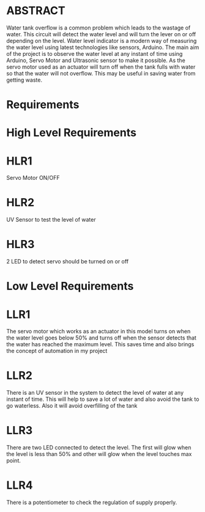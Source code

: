 # ABSTRACT


Water tank overflow is a common problem which leads to the wastage of water. This circuit will detect the water level and will turn the lever on or off depending on the level. 
Water level indicator is a modern way of measuring the water level using latest technologies like sensors, Arduino. The main aim of the project is to observe the water level at 
any instant of time using Arduino, Servo Motor and Ultrasonic sensor to make it possible. As the servo motor used as an actuator will turn off when the tank fulls with water so 
that the water will not overflow. This may be useful in saving water from getting waste.




# Requirements


# High Level Requirements

# HLR1 
Servo Motor ON/OFF
# HLR2 
UV Sensor to test the level of water
# HLR3 
2 LED to detect servo should be turned on or off





# Low Level Requirements

# LLR1 
The servo motor which works as an actuator in this model turns on when the water level goes below 50% and turns off when the sensor detects that the water has reached the maximum level. This saves time and also brings the concept of automation in my project

# LLR2
There is an UV sensor in the system to detect the level of water at any instant of time. This will help to save a lot of water and also avoid the tank to go waterless. Also it will avoid overfilling of the tank

# LLR3
There are two LED connected to detect the level. The first will glow when the level is less than 50% and other will glow when the level touches max point. 

# LLR4
There is a potentiometer to check the regulation of supply properly. 






